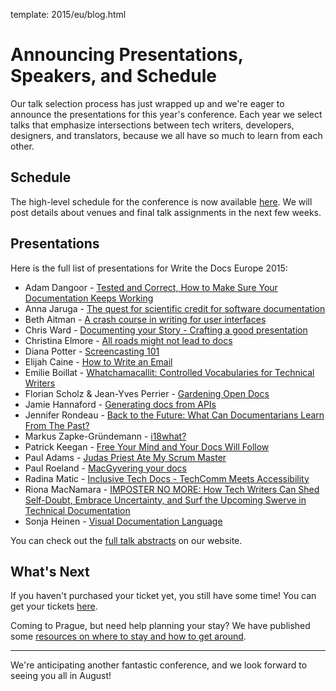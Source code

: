 template: 2015/eu/blog.html

# Announcing Presentations, Speakers, and Schedule

Our talk selection process has just wrapped up and we're eager to announce the presentations for this year's conference. Each year we select talks that emphasize intersections between tech writers, developers, designers, and translators, because we all have so much to learn from each other.

## Schedule

The high-level schedule for the conference is now available [here][schedule]. We will post details about venues and final talk assignments in the next few weeks.

## Presentations

Here is the full list of presentations for Write the Docs Europe 2015:

 * Adam Dangoor - [Tested and Correct, How to Make Sure Your Documentation Keeps Working][speaker-adangoor]
 * Anna Jaruga - [The quest for scientific credit for software documentation][speaker-ajaruga]
 * Beth Aitman - [A crash course in writing for user interfaces][speaker-baitman]
 * Chris Ward - [Documenting your Story - Crafting a good presentation][speaker-cward]
 * Christina Elmore - [All roads might not lead to docs][speaker-celmore]
 * Diana Potter - [Screencasting 101][speaker-dpotter]
 * Elijah Caine - [How to Write an Email][speaker-ecaine]
 * Emilie Boillat - [Whatchamacallit: Controlled Vocabularies for Technical Writers][speaker-eboillat]
 * Florian Scholz & Jean-Yves Perrier - [Gardening Open Docs][speaker-fscholz]
 * Jamie Hannaford - [Generating docs from APIs][speaker-jhannaford]
 * Jennifer Rondeau - [Back to the Future: What Can Documentarians Learn From The Past?][speaker-jrondeau]
 * Markus Zapke-Gründemann - [i18what?][speaker-mzapke]
 * Patrick Keegan - [Free Your Mind and Your Docs Will Follow][speaker-pkeegan]
 * Paul Adams - [Judas Priest Ate My Scrum Master][speaker-padams]
 * Paul Roeland - [MacGyvering your docs][speaker-proeland]
 * Radina Matic - [Inclusive Tech Docs - TechComm Meets Accessibility][speaker-rmatic]
 * Riona MacNamara - [IMPOSTER NO MORE: How Tech Writers Can Shed Self-Doubt, Embrace Uncertainty, and Surf the Upcoming Swerve in Technical Documentation][speaker-rmacnamara]
 * Sonja Heinen - [Visual Documentation Language][speaker-sheinen]

You can check out the [full talk abstracts][speakers] on our website.

[speakers]: /conf/eu/2015/speakers/
[schedule]: /conf/eu/2015/schedule/
[speaker-adangoor]: /conf/eu/2015/speakers/#speaker-adangoor
[speaker-ajaruga]: /conf/eu/2015/speakers/#speaker-ajaruga
[speaker-baitman]: /conf/eu/2015/speakers/#speaker-baitman
[speaker-cward]: /conf/eu/2015/speakers/#speaker-cward
[speaker-celmore]: /conf/eu/2015/speakers/#speaker-celmore
[speaker-dpotter]: /conf/eu/2015/speakers/#speaker-dpotter
[speaker-ecaine]: /conf/eu/2015/speakers/#speaker-ecaine
[speaker-eboillat]: /conf/eu/2015/speakers/#speaker-eboillat
[speaker-fscholz]: /conf/eu/2015/speakers/#speaker-fscholz
[speaker-jhannaford]: /conf/eu/2015/speakers/#speaker-jhannaford
[speaker-jrondeau]: /conf/eu/2015/speakers/#speaker-jrondeau
[speaker-mzapke]: /conf/eu/2015/speakers/#speaker-mzapke
[speaker-pkeegan]: /conf/eu/2015/speakers/#speaker-pkeegan
[speaker-padams]: /conf/eu/2015/speakers/#speaker-padams
[speaker-proeland]: /conf/eu/2015/speakers/#speaker-proeland
[speaker-rmatic]: /conf/eu/2015/speakers/#speaker-rmatic
[speaker-rmacnamara]: /conf/eu/2015/speakers/#speaker-rmacnamara
[speaker-sheinen]: /conf/eu/2015/speakers/#speaker-sheinen

## What's Next

If you haven't purchased your ticket yet, you still have some time! You can
get your tickets [here][tickets]. 

Coming to Prague, but need help planning your stay? We have published some 
[resources on where to stay and how to get around][visiting].

[visiting]: http://writethedocs.org/conf/eu/2015/visiting/
[tickets]: http://writethedocs.org/conf/eu/2015/#tickets

----

We're anticipating another fantastic conference, and we look forward to
seeing you all in August! 
